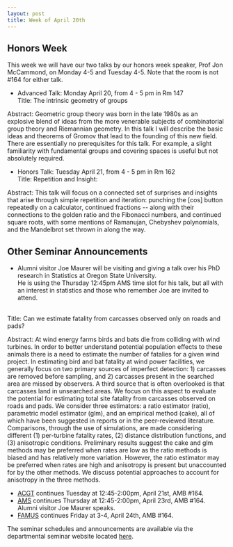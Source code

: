 ```yaml
---
layout: post
title: Week of April 20th
---
```


## Honors Week ##

This week we will have our two talks by our honors week speaker, Prof Jon McCammond, on Monday 4-5 and Tuesday 4-5.
Note that the room is not #164 for either talk.

- Advanced Talk: Monday April 20, from 4 - 5 pm in Rm 147
<br>Title: The intrinsic geometry of groups

<p>Abstract: Geometric group theory was born in the late 1980s as an explosive blend of ideas from the more venerable subjects of combinatorial group theory and Riemannian geometry.  In this talk I will describe the basic ideas and theorems of Gromov that lead to the founding of this new field.  There are essentially no prerequisites for this talk. For example, a slight familiarity with fundamental groups and covering spaces is useful but not absolutely required.
</p>

- Honors Talk: Tuesday April 21, from 4 - 5 pm in Rm 162
<br>Title: Repetition and Insight:

<p>Abstract: This talk will focus on a connected set of surprises and insights that arise through simple repetition and iteration: punching the [cos] button repeatedly on a calculator, continued fractions -- along with their connections to the golden ratio and the Fibonacci numbers, and continued square roots, with some mentions of Ramanujan, Chebyshev polynomials, and the Mandelbrot set thrown in along the way.
</p>

## Other Seminar Announcements ##

- Alumni visitor  Joe Maurer will be visiting and giving a talk over his PhD research in Statistics at Oregon State University.  
He is using the Thursday 12:45pm AMS time slot for his talk, but all with an interest in statistics and those who remember Joe are invited to attend.

<br> Title:  Can we estimate fatality from carcasses observed only on roads and pads?

<p>Abstract: At wind energy farms birds and bats die from colliding with wind turbines. In order to better understand potential population effects to these animals there is a need to estimate the number of fatalies for a given wind project. In estimating bird and bat fatality at wind power facilities, we generally focus on two primary sources of imperfect detection: 1) carcasses are removed before sampling, and 2) carcasses present in the searched area are missed by observers. A third source that is often overlooked is that carcasses land in unsearched areas. We focus on this aspect to evaluate the potential for estimating total site fatality from carcasses observed on roads and pads. We consider three estimators: a ratio estimator (ratio), parametric model estimator (glm), and an empirical method (cake), all of which have been suggested in reports or in the peer-reviewed literature. Comparisons, through the use of simulations, are made considering different (1) per-turbine fatality rates, (2) distance distribution functions, and (3) anisotropic conditions. Preliminary results suggest the cake and glm methods may be preferred when rates are low as the ratio methods is biased and has relatively more variation. However, the ratio estimator may be preferred when rates are high and anisotropy is present but unaccounted for by the other methods.  We discuss potential approaches to account for anisotropy in the three methods.
</p>

- [ACGT](acgtSpring2015) continues Tuesday at 12:45-2:00pm, April 21st, AMB #164.  
- [AMS](amsSpring2015) continues Thursday at 12:45-2:00pm, April 23rd, AMB #164.  Alumni visitor Joe Maurer speaks.
- [FAMUS](famusSpring2015) continues Friday at 3-4, April 24th, AMB #164.

The seminar schedules and announcements are available via the departmental seminar website located [here](http://naumathstat.github.io/seminars).
